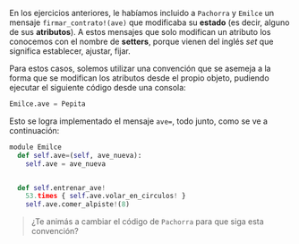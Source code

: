 En los ejercicios anteriores, le habíamos incluido a `Pachorra` y `Emilce` un mensaje `firmar_contrato!(ave)` que modificaba su **estado** (es decir, alguno de sus **atributos**). A estos mensajes que solo modifican un atributo los conocemos con el nombre de **setters**, porque vienen del inglés _set_ que significa establecer, ajustar, fijar.

Para estos casos, solemos utilizar una convención que se asemeja a la forma que se modifican los atributos desde el propio objeto, pudiendo ejecutar el siguiente código desde una consola:

```python
Emilce.ave = Pepita
```

Esto se logra implementado el mensaje `ave=`, todo junto, como se ve a continuación:

```python
module Emilce
  def self.ave=(self, ave_nueva):
    self.ave = ave_nueva


  def self.entrenar_ave!
    53.times { self.ave.volar_en_circulos! }
    self.ave.comer_alpiste!(8)


```

> ¿Te animás a cambiar el código de `Pachorra` para que siga esta convención?
